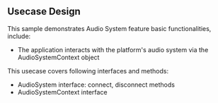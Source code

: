 ## Usecase Design

This sample demonstrates Audio System feature basic functionalities, include:

* The application interacts with the platform's audio system via the AudioSystemContext object

This usecase covers following interfaces and methods:

* AudioSystem interface: connect, disconnect methods
* AudioSystemContext interface

